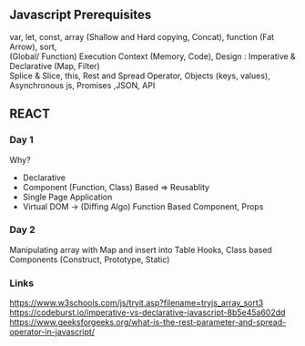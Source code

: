 ## Javascript Prerequisites
var, let, const, array (Shallow and Hard copying, Concat), function (Fat Arrow), sort, <br />
(Global/ Function) Execution Context (Memory, Code), Design : Imperative & Declarative (Map, Filter) <br />
Splice & Slice, this, Rest and Spread Operator, Objects (keys, values), <br />
Asynchronous js, Promises ,JSON, API

## REACT

###  Day 1
Why?
- Declarative
- Component (Function, Class) Based => Reusablity
- Single Page Application
- Virtual DOM -> (Diffing Algo)
Function Based Component, Props

###  Day 2
Manipulating array with Map and insert into Table
Hooks, Class based Components (Construct, Prototype, Static)


### Links
https://www.w3schools.com/js/tryit.asp?filename=tryjs_array_sort3
https://codeburst.io/imperative-vs-declarative-javascript-8b5e45a602dd
https://www.geeksforgeeks.org/what-is-the-rest-parameter-and-spread-operator-in-javascript/